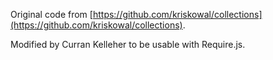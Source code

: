 Original code from [https://github.com/kriskowal/collections](https://github.com/kriskowal/collections).

Modified by Curran Kelleher to be usable with Require.js.
